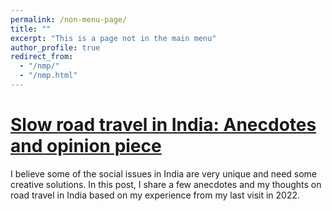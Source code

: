 ```yaml
---
permalink: /non-menu-page/
title: ""
excerpt: "This is a page not in the main menu"
author_profile: true
redirect_from: 
  - "/nmp/"
  - "/nmp.html"
---
```


[Slow road travel in India: Anecdotes and opinion piece](https://medium.com/@parthamishra1996/slow-road-travel-in-india-anecdotes-and-opinion-piece-b5727763eaed)
======

I believe some of the social issues in India are very unique and need some creative solutions. In this post, I share a few anecdotes and my thoughts on road travel in India based on my experience from my last visit in 2022.